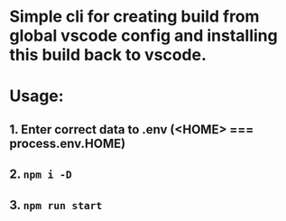 # Simple cli for creating build from global vscode config and installing this build back to vscode.
# Usage:
## 1. Enter correct data to .env (\<HOME\> === process.env.HOME)
## 2. ```npm i -D```
## 3. ```npm run start```
